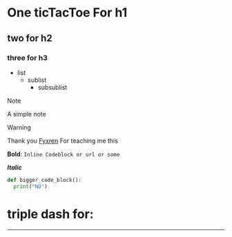 # One ticTacToe For h1
## two for h2
### three for h3

- list
  - sublist
      - subsublist

<!-- Secrets -->

> [!NOTE]
> A simple note

> [!WARNING]
> Thank you [Fyxren](https://www.github.com/Fyxren)
> For teaching me this

**Bold**: `Inline Codeblock or url or some`

___Italic___

```python
def bigger_code_block():
  print("NO")
```

# triple dash for:
---
